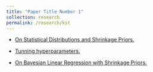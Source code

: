 ```yaml
---
title: "Paper Title Number 1"
collection: research
permalink: /research/kst
---
```



- [On Statistical Distributions and Shrinkage Priors.](/files/Statistical-Distributions.html)

- [Tunning hyperparameters.](https://duongtrinh.shinyapps.io/KST-priors/)

- [On Bayesian Linear Regression with Shrinkage Priors.](https://duongtrinh.shinyapps.io/KST-ana8/)